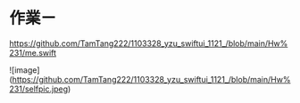 # 作業ㄧ

 
https://github.com/TamTang222/1103328_yzu_swiftui_1121_/blob/main/Hw%231/me.swift

![image] (https://github.com/TamTang222/1103328_yzu_swiftui_1121_/blob/main/Hw%231/selfpic.jpeg)
